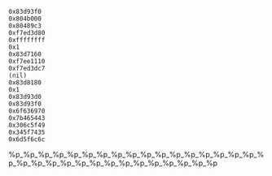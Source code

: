 ```
0x83d93f0
0x804b000
0x80489c3
0xf7ed3d80
0xffffffff
0x1
0x83d7160
0xf7ee1110
0xf7ed3dc7
(nil)
0x83d8180
0x1
0x83d93d0
0x83d93f0
0x6f636970
0x7b465443
0x306c5f49
0x345f7435
0x6d5f6c6c
```

%p_%p_%p_%p_%p_%p_%p_%p_%p_%p_%p_%p_%p_%p_%p_%p_%p_%p_%p_%p_%p_%p_%p_%p_%p_%p_%p_%p_%p_%p_%p_%p
